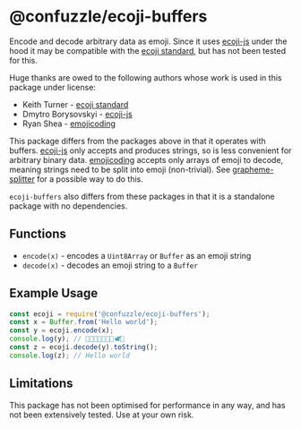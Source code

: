 # @confuzzle/ecoji-buffers

Encode and decode arbitrary data as emoji. Since it uses [ecoji-js](https://www.npmjs.com/package/ecoji-js) under the hood it may be compatible with the [ecoji standard](https://github.com/keith-turner/ecoji), but has not been tested for this.

Huge thanks are owed to the following authors whose work is used in this package under license:
* Keith Turner - [ecoji standard](https://github.com/keith-turner/ecoji)
* Dmytro Borysovskyi - [ecoji-js](https://www.npmjs.com/package/ecoji-js)
* Ryan Shea - [emojicoding](https://www.npmjs.com/package/emojicoding)

This package differs from the packages above in that it operates with buffers.
[ecoji-js](https://www.npmjs.com/package/ecoji-js) only accepts and produces strings, so is less convenient for arbitrary binary data. [emojicoding](https://www.npmjs.com/package/emojicoding) accepts only arrays of emoji to decode, meaning strings need to be split into emoji (non-trivial). See [grapheme-splitter](https://www.npmjs.com/package/grapheme-splitter) for a possible way to do this. 

`ecoji-buffers` also differs from these packages in that it is a standalone package with no dependencies.

## Functions

* `encode(x)` - encodes a `Uint8Array` or `Buffer` as an emoji string
* `decode(x)` - decodes an emoji string to a `Buffer`

## Example Usage

```js
const ecoji = require('@confuzzle/ecoji-buffers');
const x = Buffer.from('Hello world');
const y = ecoji.encode(x);
console.log(y); // 🏯🔩🚗🌷🍉🤣🦒🕊👡
const z = ecoji.decode(y).toString();
console.log(z); // Hello world
```

## Limitations

This package has not been optimised for performance in any way, and has not been extensively tested. Use at your own risk.

